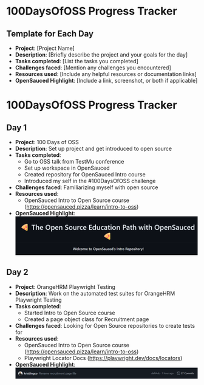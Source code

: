 # 100DaysOfOSS Progress Tracker

## Template for Each Day

-   **Project**: [Project Name]
-   **Description**: [Briefly describe the project and your goals for the day]
-   **Tasks completed**: [List the tasks you completed]
-   **Challenges faced**: [Mention any challenges you encountered]
-   **Resources used**: [Include any helpful resources or documentation links]
-   **OpenSauced Highlight**: [Include a link, screenshot, or both if applicable]

# 100DaysOfOSS Progress Tracker

## Day 1

-   **Project**: 100 Days of OSS
-   **Description**: Set up project and get introduced to open source
-   **Tasks completed**:
    -   Go to OSS talk from TestMu conference
    -   Set up workspace in OpenSauced
    -   Created repository for OpenSauced Intro course
    -   Introduced my self in the #100DaysOfOSS challenge
-   **Challenges faced**: Familiarizing myself with open source
-   **Resources used**:
    -   OpenSauced Intro to Open Source course (https://opensauced.pizza/learn/intro-to-oss)
-   **OpenSauced Highlight**: ![Screenshot to OpenSauced Repo](/screenshots/day-1.png)

## Day 2

-   **Project**: OrangeHRM Playwright Testing
-   **Description**: Work on the automated test suites for OrangeHRM Playwright Testing
-   **Tasks completed**:
    -   Started Intro to Open Source course
    -   Created a page object class for Recruitment page
-   **Challenges faced**: Looking for Open Source repositories to create tests for
-   **Resources used**:
    -   OpenSauced Intro to Open Source course (https://opensauced.pizza/learn/intro-to-oss)
    -   Playwright Locator Docs (https://playwright.dev/docs/locators)
-   **OpenSauced Highlight**: ![Screenshot of commit in OrangeHRM Repository](/screenshots/day-2.png)
